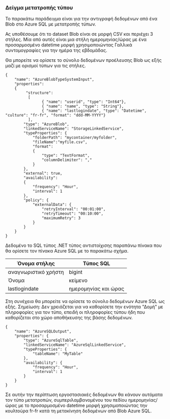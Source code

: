 ### <a name="type-conversion-sample"></a>Δείγμα μετατροπής τύπου
Το παρακάτω παράδειγμα είναι για την αντιγραφή δεδομένων από ένα Blob στο Azure SQL με μετατροπής τύπων.

Ας υποθέσουμε ότι το dataset Blob είναι σε μορφή CSV και περιέχει 3 στήλες. Μία από αυτές είναι μια στήλη ημερομηνίας/ώρας με ένα προσαρμοσμένο datetime μορφή χρησιμοποιώντας Γαλλικά συντομογραφίες για την ημέρα της εβδομάδας.

Θα μπορείτε να ορίσετε το σύνολο δεδομένων προέλευσης Blob ως εξής μαζί με ορισμοί τύπων για τις στήλες.

    {
        "name": "AzureBlobTypeSystemInput",
        "properties":
        {
             "structure": 
              [
                    { "name": "userid", "type": "Int64"},
                    { "name": "name", "type": "String"},
                    { "name": "lastlogindate", "type": "Datetime", "culture": "fr-fr", "format": "ddd-MM-YYYY"}
              ],
            "type": "AzureBlob",
            "linkedServiceName": "StorageLinkedService",
            "typeProperties": {
                "folderPath": "mycontainer/myfolder",
                "fileName":"myfile.csv",
                "format":
                {
                    "type": "TextFormat",
                    "columnDelimiter": ","
                }
            },
            "external": true,
            "availability":
            {
                "frequency": "Hour",
                "interval": 1
            },
            "policy": {
                "externalData": {
                    "retryInterval": "00:01:00",
                    "retryTimeout": "00:10:00",
                    "maximumRetry": 3
                }
            }
        }
    }

Δεδομένο το SQL τύπος .NET τύπος αντιστοίχισης παραπάνω πίνακα που θα ορίσετε τον πίνακα Azure SQL με το παρακάτω σχήμα.

| Όνομα στήλης | Τύπος SQL |
| ----------- | -------- |
| αναγνωριστικό χρήστη | bigint |
| Όνομα | κείμενο |
| lastlogindate | ημερομηνίας και ώρας |

Στη συνέχεια θα μπορείτε να ορίσετε το σύνολο δεδομένων Azure SQL ως εξής. Σημείωση: Δεν χρειάζεται για να καθορίσετε την ενότητα "Δομή" με πληροφορίες για τον τύπο, επειδή οι πληροφορίες τύπου ήδη που καθορίζεται στο χώρο αποθήκευσης της βάσης δεδομένων.

    {
        "name": "AzureSQLOutput",
        "properties": {
            "type": "AzureSqlTable",
            "linkedServiceName": "AzureSqlLinkedService",
            "typeProperties": {
                "tableName": "MyTable"
            },
            "availability": {
                "frequency": "Hour",
                "interval": 1
            }
        }
    }

Σε αυτήν την περίπτωση εργοστασιακές δεδομένων θα κάνουν αυτόματα τον τύπο μετατροπών, συμπεριλαμβανομένου του πεδίου ημερομηνίας/ώρας με το προσαρμοσμένο datetime μορφή χρησιμοποιώντας την κουλτούρα fr-fr κατά τη μετακίνηση δεδομένων από Blob Azure SQL.


